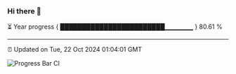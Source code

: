 ### Hi there 👋

⏳ Year progress { ████████████████████████▁▁▁▁▁▁ } 80.61 %

---

⏰ Updated on Tue, 22 Oct 2024 01:04:01 GMT

![Progress Bar CI](https://github.com/liununu/liununu/workflows/Progress%20Bar%20CI/badge.svg)

